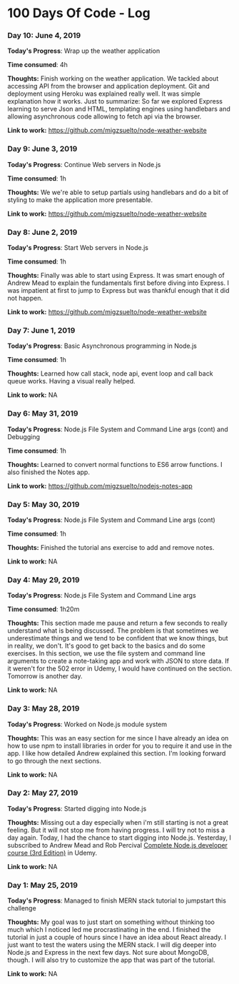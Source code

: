 # 100 Days Of Code - Log

### Day 10: June 4, 2019

**Today's Progress**: Wrap up the weather application

**Time consumed**: 4h

**Thoughts:** Finish working on the weather application. We tackled about accessing API from the browser and application deployment. Git and deployment using Heroku was explained really well. It was simple explanation how it works. Just to summarize: So far we explored Express learning to serve Json and HTML, templating engines using handlebars and allowing asynchronous code allowing to fetch api via the browser.

**Link to work:** https://github.com/migzsuelto/node-weather-website

### Day 9: June 3, 2019

**Today's Progress**: Continue Web servers in Node.js

**Time consumed**: 1h

**Thoughts:** We we're able to setup partials using handlebars and do a bit of styling to make the application more presentable.

**Link to work:** https://github.com/migzsuelto/node-weather-website

### Day 8: June 2, 2019

**Today's Progress**: Start Web servers in Node.js

**Time consumed**: 1h

**Thoughts:** Finally was able to start using Express. It was smart enough of Andrew Mead to explain the fundamentals first before diving into Express. I was impatient at first to jump to Express but was thankful enough that it did not happen.

**Link to work:** https://github.com/migzsuelto/node-weather-website

### Day 7: June 1, 2019

**Today's Progress**: Basic Asynchronous programming in Node.js

**Time consumed**: 1h

**Thoughts:** Learned how call stack, node api, event loop and call back queue works. Having a visual really helped.

**Link to work:** NA

### Day 6: May 31, 2019

**Today's Progress**: Node.js File System and Command Line args (cont) and Debugging

**Time consumed**: 1h

**Thoughts:** Learned to convert normal functions to ES6 arrow functions. I also finished the Notes app.

**Link to work:** https://github.com/migzsuelto/nodejs-notes-app

### Day 5: May 30, 2019

**Today's Progress**: Node.js File System and Command Line args (cont)

**Time consumed**: 1h

**Thoughts:** Finished the tutorial ans exercise to add and remove notes.

**Link to work:** NA

### Day 4: May 29, 2019

**Today's Progress**: Node.js File System and Command Line args

**Time consumed**: 1h20m

**Thoughts:** This section made me pause and return a few seconds to really understand what is being discussed. The problem is that sometimes we underestimate things and we tend to be confident that we know things, but in reality, we don't. It's good to get back to the basics and do some exercises. In this section, we use the file system and command line arguments to create a note-taking app and work with JSON to store data. If it weren't for the 502 error in Udemy, I would have continued on the section. Tomorrow is another day.

**Link to work:** NA

### Day 3: May 28, 2019

**Today's Progress**: Worked on Node.js module system

**Thoughts:** This was an easy section for me since I have already an idea on how to use npm to install libraries in order for you to require it and use in the app. I like how detailed Andrew explained this section. I'm looking forward to go through the next sections.

**Link to work:** NA

### Day 2: May 27, 2019

**Today's Progress**: Started digging into Node.js

**Thoughts:** Missing out a day especially when i'm still starting is not a great feeling. But it will not stop me from having progress. I will try not to miss a day again. Today, I had the chance to start digging into Node.js. Yesterday, I subscribed to Andrew Mead and Rob Percival [Complete Node.js developer course (3rd Edition)](https://www.udemy.com/the-complete-nodejs-developer-course-2/) in Udemy.

**Link to work:** NA

### Day 1: May 25, 2019

**Today's Progress**: Managed to finish MERN stack tutorial to jumpstart this challenge

**Thoughts:** My goal was to just start on something without thinking too much which I noticed led me procrastinating in the end. I finished the tutorial in just a couple of hours since I have an idea about React already. I just want to test the waters using the MERN stack. I will dig deeper into Node.js and Express in the next few days. Not sure about MongoDB, though. I will also try to customize the app that was part of the tutorial.

**Link to work:** NA